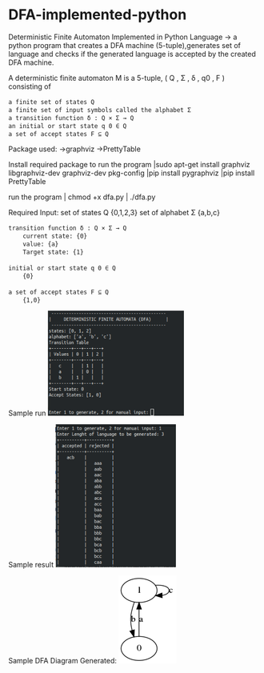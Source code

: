 # DFA-implemented-python

Deterministic Finite Automaton Implemented in Python Language
-> a python program that creates a DFA machine (5-tuple),generates set of language and checks if the generated language is accepted by the created DFA machine. 

A deterministic finite automaton M is a 5-tuple, ( Q , Σ , δ , q0 , F ) consisting of

    a finite set of states Q
    a finite set of input symbols called the alphabet Σ 
    a transition function δ : Q × Σ → Q 
    an initial or start state q 0 ∈ Q 
    a set of accept states F ⊆ Q 


Package used:
->graphviz
->PrettyTable

Install required package to run the program
|sudo apt-get install graphviz libgraphviz-dev graphviz-dev pkg-config
|pip install pygraphviz
|pip install PrettyTable

run the program
| chmod +x dfa.py
| ./dfa.py


Required Input:
	set of states Q
		{0,1,2,3}
	set of alphabet Σ 
		{a,b,c}

	transition function δ : Q × Σ → Q 
		current state: {0}
		value: {a}
		Target state: {1}

	initial or start state q 0 ∈ Q
		{0} 

	a set of accept states F ⊆ Q 
		{1,0}

Sample run
	![alt text](screenshot/display.png)

Sample result
	![alt text](screenshot/result.png)

Sample DFA Diagram Generated:
	![alt text](dfa.png)